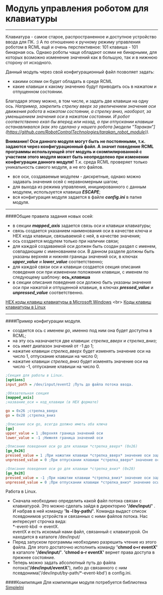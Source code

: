 # Модуль управления роботом для клавиатуры
-----------------------------

Клавиатура - самое старое, распространенное и доступное устройство ввода для ПК. :) А по отношению к ручному режиму управления роботом в RCML ещё и очень перспективное: 101 клавиша - 101 бинарная ось.
Однако роботы чаще обладают осями не бинарными, для которых возможно изменение значений как в большую, так и в нижнюю сторону от исходного.

Данный модуль через свой конфигурационный файл позволяет задать:
- какими осями он будет обладать в среде RCML
- какие клавиши к какому значению будут приводить ось в нажатом и отпущенном состоянии.

Благодаря этому можно, в том числе, и задать две клавиши на одну ось.
*Например, закрепить стрелку вверх за увеличением значения оси движения робота в нажатом состоянии, а стрелку вниз, наоборот, за уменьшением значения оси в нажатом состоянии.
И робот соответственно ехал бы вперед или назад, а при отпускании клавиши останавливался (как это сделано у нашего робота [модели "Таракан"] (https://github.com/RobotControlTechnologies/tarakan_robot_module)).*

**Внимание! Оси данного модуля могут быть не постоянными, т.к. задаются через конфигурационный файл. А значит поведение RCML программы использующей этот модуль и скомпилированной с участием этого модуля может быть неопределено при изменении конфигурации данного модуля!**
Т.к. среда RCML проверяет только уникальность самого модуля, а не его файлов.

- все оси, создаваемые модулем - дискретные, однако можно задавать значения осей с неравномерным шагом;
- для выхода из режима управления, инициированного с данным модулем, используется клавиша **_ESCAPE_**;
- вся конфигурация модуля задается в файле **_config.ini_** в папке модуля.

-----------------------------

####Общие правила задания новых осей:
- в секции **_mapped_axis_** задается связь оси и клавиши клавиатуры;
- связь создается указанием наименования оси в качестве ключа и HEX кода клавиши, связываемой с ней, в качестве значения;
- ось создается модулем только при наличии связи; 
- для каждой создаваемой оси должен быть создан раздел с именем, совпадающим с именованием оси. В данном разделе должны быть указаны верхняя и нижняя границы значений оси, в ключах **_upper_value_** и **_lower_value_** соответственно;
- для каждой связи оси и клавиши создается секция описания поведения оси при изменении положения клавиши, с именем по следующему шаблону: **ось_клавиша**
- в секции описания поведения оси должно быть указаны значения оси при нажатой и отпущенной клавише, в ключах **_pressed_value_** и **_unpressed_value_** соответственно.

[HEX коды клавиш клавиатуры в Microsoft Windows](https://msdn.microsoft.com/en-us/library/windows/desktop/dd375731(v=vs.85).aspx) <br>
[Коды клавиш клавиатуры в Linux](https://git.kernel.org/cgit/linux/kernel/git/torvalds/linux.git/tree/include/uapi/linux/input.h) 

-----------------------------

####Пример конфигурации модуля. 
- создается ось с именем *go*, именно под ним она будет доступна в RCML;
- на эту ось назначается две клавиши: *стрелка_вверх* и *стрелка_вниз*;
- ось имет диапазон значений от -1 до 1;
- нажатие клавиши *стрелка_вверх* будет изменять значение оси на число 1, отпускание клавиши на число 0;
- нажатие клавиши *стрелка_вниз* будет изменять значение оси на число -1, отпускание клавиши на число 0.

```ini
;Секция для работы в Linux.
[options]
input_path = /dev/input/event2 ;Путь до файла потока ввода.

;Обязательная секция
[mapped_axis]
;название_оси = код_клавиши (в HEX формате)

go = 0x26 ;стрелка_вверх
go = 0x28 ;стрелка_вниз

;Описание оси go, всегда должно иметь оба ключа
[go]
upper_value = 1 ;Верхняя граница значений оси
lower_value = -1 ;Нижняя граница значений оси

;Описание поведения оси go для клавиши *стрелка_вверх* (0x26)
[go_0x26]
pressed_value = 1 ;При нажатии клавиши *стрелка_вверх* значение оси задать равным 1
unpressed_value = 0 ;При отпускании клавиши *стрелка_вверх* значение оси задать равным 0

;Описание поведения оси go для клавиши *стрелка_вниз* (0x28)
[go_0x28]
pressed_value = -1 ;При нажатии клавиши *стрелка_вниз* значение оси задать равным -1
unpressed_value = 0 ;При отпускании клавиши *стрелка_вниз* значение оси задать равным 0
```
Работа в Linux.
- Сначала необходимо определить какой файл потока связан с клавиатурой.
Это можно сделать зайдя в директорию **'/dev/input/'** . И набрав в ней команду **'ls -l by-path/'**.
Команда выдаст список псевдонимов устройств и связанных с ними файлов потока. Нас интересует строчка вида:<br>
*-event-kbd -> eventX.<br>
eventX и есть искомый нами файл, связанный с клавиатурой. Он находится в каталоге /dev/input/
- Перед запуском программы необходимо разрешить чтение из этого файла. 
Для этого достаточно исполнить команду **'chmod o+r eventX'** в каталоге **'/dev/input/'**.
**'chmod o-r eventX'** вернет права доступа в прежнее состояние.
- Теперь можно задать абсолютный путь до файла потока(**'/dev/input/eventX'**), либо до связанного с ним псевдонима('/dev/input/by-path/*-event-kbd') в config.ini.

####Компиляция
Для компиляции модуля потребуется библиотека [SimpleIni](https://github.com/brofield/simpleini)
